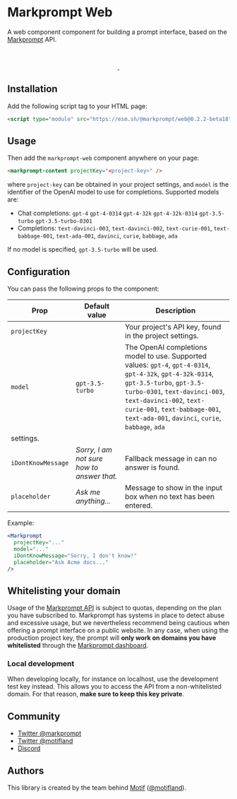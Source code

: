 # Markprompt Web

A web component component for building a prompt interface, based on the [Markprompt](https://markprompt.com) API.

<br />
<p align="center">
  <a aria-label="NPM version" href="https://www.npmjs.com/package/markprompt">
    <img alt="" src="https://badgen.net/npm/v/markprompt">
  </a>
  <a aria-label="License" href="https://github.com/motifland/markprompt/blob/main/LICENSE">
    <img alt="" src="https://badgen.net/npm/license/markprompt">
  </a>
</p>

## Installation

Add the following script tag to your HTML page:

```html
<script type="module" src="https://esm.sh/@markprompt/web@0.2.2-beta18" />
```

## Usage

Then add the `markprompt-web` component anywhere on your page:

```html
<markprompt-content projectKey="<project-key>" />
```

where `project-key` can be obtained in your project settings, and `model` is the identifier of the OpenAI model to use for completions. Supported models are:

- Chat completions: `gpt-4` `gpt-4-0314` `gpt-4-32k` `gpt-4-32k-0314` `gpt-3.5-turbo` `gpt-3.5-turbo-0301`
- Completions: `text-davinci-003`, `text-davinci-002`, `text-curie-001`, `text-babbage-001`, `text-ada-001`, `davinci`, `curie`, `babbage`, `ada`

If no model is specified, `gpt-3.5-turbo` will be used.

<!--
## Styling

The Markprompt component is styled using [Tailwind CSS](https://tailwindcss.com/), and therefore requires a working Tailwind configuration. We are planning to make it headless, for more flexible options. -->

## Configuration

You can pass the following props to the component:

| Prop               | Default value                              | Description                                                                                                                                                                                                                                                                            |
| ------------------ | ------------------------------------------ | -------------------------------------------------------------------------------------------------------------------------------------------------------------------------------------------------------------------------------------------------------------------------------------- |
| `projectKey`       |                                            | Your project&apos;s API key, found in the project settings.                                                                                                                                                                                                                            |
| `model`            | `gpt-3.5-turbo`                            | The OpenAI completions model to use. Supported values: `gpt-4`, `gpt-4-0314`, `gpt-4-32k`, `gpt-4-32k-0314`, `gpt-3.5-turbo`, `gpt-3.5-turbo-0301`, `text-davinci-003`, `text-davinci-002`, `text-curie-001`, `text-babbage-001`, `text-ada-001`, `davinci`, `curie`, `babbage`, `ada` |
| settings.          |
| `iDontKnowMessage` | _Sorry, I am not sure how to answer that._ | Fallback message in can no answer is found.                                                                                                                                                                                                                                            |
| `placeholder`      | _Ask me anything..._                       | Message to show in the input box when no text has been entered.                                                                                                                                                                                                                        |

Example:

```jsx
<Markprompt
  projectKey="..."
  model="..."
  iDontKnowMessage="Sorry, I don't know!"
  placeholder="Ask Acme docs..."
/>
```

## Whitelisting your domain

Usage of the [Markprompt API](https://markprompt.com) is subject to quotas, depending on the plan you have subscribed to. Markprompt has systems in place to detect abuse and excessive usage, but we nevertheless recommend being cautious when offering a prompt interface on a public website. In any case, when using the production project key, the prompt will **only work on domains you have whitelisted** through the [Markprompt dashboard](https://markprompt.com).

### Local development

When developing locally, for instance on localhost, use the development test key instead. This allows you to access the API from a non-whitelisted domain. For that reason, **make sure to keep this key private**.

## Community

- [Twitter @markprompt](https://twitter.com/markprompt)
- [Twitter @motifland](https://twitter.com/motifland)
- [Discord](https://discord.gg/MBMh4apz6X)

## Authors

This library is created by the team behind [Motif](https://motif.land)
([@motifland](https://twitter.com/motifland)).
